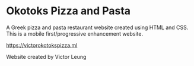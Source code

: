 # Okotoks Pizza and Pasta

A Greek pizza and pasta restaurant website created using HTML and CSS.  This is a mobile first/progressive enhancement website.

https://victorokotokspizza.ml

Website created by Victor Leung